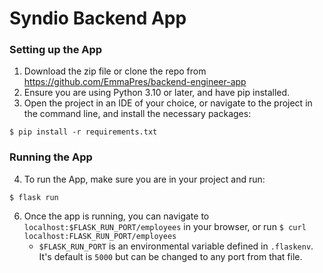 # Syndio Backend App

### Setting up the App
1. Download the zip file or clone the repo from https://github.com/EmmaPres/backend-engineer-app
2. Ensure you are using Python 3.10 or later, and have pip installed.
3. Open the project in an IDE of your choice, or navigate to the project in the command line, and install the necessary packages:
```
$ pip install -r requirements.txt
```

### Running the App
4. To run the App, make sure you are in your project and run:
```
$ flask run
```
6. Once the app is running, you can navigate to `localhost:$FLASK_RUN_PORT/employees` in your browser, or run `$ curl localhost:FLASK_RUN_PORT/employees`
   - `$FLASK_RUN_PORT` is an environmental variable defined in `.flaskenv`. It's default is `5000` but can be changed to any port from that file.